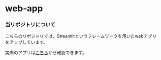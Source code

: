 # web-app

### 当リポジトリについて

こちらのリポジトリでは、Streamlitというフレームワークを用いたwebアプリをアップしています。

実際のアプリは[こちら](https://web-app-01.streamlit.app/)から確認できます。
